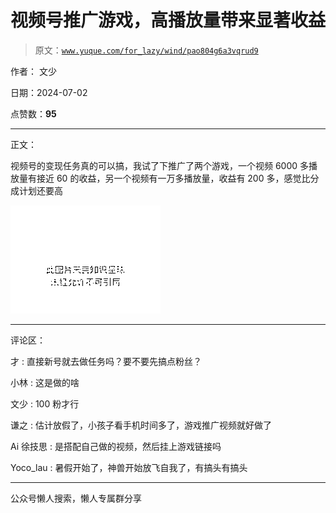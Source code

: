 # 视频号推广游戏，高播放量带来显著收益

> 原文：[`www.yuque.com/for_lazy/wind/pao804g6a3vqrud9`](https://www.yuque.com/for_lazy/wind/pao804g6a3vqrud9)

作者： 文少

日期：2024-07-02

点赞数：**95**

* * *

正文：

视频号的变现任务真的可以搞，我试了下推广了两个游戏，一个视频 6000 多播放量有接近 60 的收益，另一个视频有一万多播放量，收益有 200 多，感觉比分成计划还要高

![](img/fc50bd45a39fce56ac7eef0dd1593f8b.png "None")

* * *

评论区：

才 : 直接新号就去做任务吗？要不要先搞点粉丝？

小林 : 这是做的啥

文少 : 100 粉才行

谦之 : 估计放假了，小孩子看手机时间多了，游戏推广视频就好做了

Ai 徐技思 : 是搭配自己做的视频，然后挂上游戏链接吗

Yoco_lau : 暑假开始了，神兽开始放飞自我了，有搞头有搞头

* * *

公众号懒人搜索，懒人专属群分享